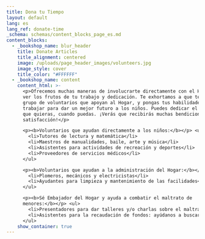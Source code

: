 ```yaml
---
title: Dona tu Tiempo
layout: default
lang: es
lang_ref: donate-time
_schema: schemas/content_blocks_page_es.md
content_blocks:
  - _bookshop_name: blur_header
    title: Donate Articles
    title_alignment: centered
    image: /uploads/page_header_images/volunteers.jpg
    image_style: cover
    title_color: "#FFFFFF"
  - _bookshop_name: content
    content_html: >-
      <p>Ofrecemos muchas maneras de involucrarte directamente con el Hogar  y
      ver los frutos de tu trabajo y dedicación. Te exhortamos a que te unas al
      grupo de voluntarios que apoyan al Hogar, y pongas tus habilidades a
      trabajar para dar un mejor futuro a los niños. Puedes dedicar el tiempo
      que quieras, cuando puedas. ¡Verás que recibirás muchas bendiciones y gran
      satisfacción!</p>

      <p><b>Voluntarios que ayudan directamente a los niños:</b></p> <ul>
        <li>Tutores de lectura y matemática</li>
        <li>Maestros de manualidades, baile, arte y música</li>
        <li>Asistentes para actividades de recreación y deportes</li>
        <li>Proveedores de servicios médicos</li>
      </ul>

      <p><b>Voluntarios que ayudan a la administración del Hogar:</b></p> <ul>
        <li>Plomeros, mecánicos y electricistas</li>
        <li>Ayudantes para limpieza y mantenimiento de las facilidades</li>
      </ul>

      <p><b>Sé Embajador del Hogar y ayuda a combatir el maltrato de
      menores:</b></p> <ul>
        <li>Presentadores para dar talleres y/o charlas sobre el maltrato de menores y estrategias de detección y prevención (entrenamiento y materiales son proporcionados por el Hogar).</li>
        <li>Asistentes para la recaudación de fondos: ayúdanos a buscar auspiciadores para nuestros eventos y gastos operativos (entrenamiento y materiales son proporcionados por el Hogar).</li>
      </ul>
    show_container: true
---
```

